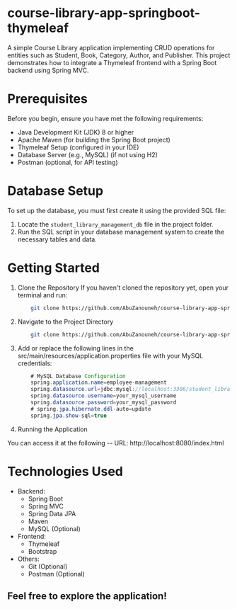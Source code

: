 # course-library-app-springboot-thymeleaf
A simple Course Library application implementing CRUD operations for entities such as Student, Book, Category, Author, and Publisher. This project demonstrates how to integrate a Thymeleaf frontend with a Spring Boot backend using Spring MVC.

# Prerequisites
Before you begin, ensure you have met the following requirements:

* Java Development Kit (JDK) 8 or higher
* Apache Maven (for building the Spring Boot project)
* Thymeleaf Setup (configured in your IDE)
* Database Server (e.g., MySQL) (if not using H2)
* Postman (optional, for API testing)

# Database Setup
To set up the database, you must first create it using the provided SQL file:

1. Locate the `student_library_management_db` file in the project folder.
2. Run the SQL script in your database management system to create the necessary tables and data.

# Getting Started

1. Clone the Repository
   If you haven't cloned the repository yet, open your terminal and run:
   
   ``` bash
       git clone https://github.com/AbuZanouneh/course-library-app-springboot-thymeleaf.git


2. Navigate to the Project Directory

   ``` bash
       git clone https://github.com/AbuZanouneh/course-library-app-springboot-thymeleaf.git
   
3. Add or replace the following lines in the src/main/resources/application.properties file with your MySQL credentials:

    ``` java
        # MySQL Database Configuration
        spring.application.name=employee-management
        spring.datasource.url=jdbc:mysql://localhost:3306/student_library_management_db?useSSL=false&serverTimezone=UTC
        spring.datasource.username=your_mysql_username
        spring.datasource.password=your_mysql_password
        # spring.jpa.hibernate.ddl-auto=update
        spring.jpa.show-sql=true

4. Running the Application
   
You can access it at the following -- URL: http://localhost:8080/index.html

# Technologies Used
  * Backend:
     * Spring Boot
     * Spring MVC
     * Spring Data JPA
     * Maven
     * MySQL (Optional)
  * Frontend:
     * Thymeleaf
     * Bootstrap 
  * Others:
     * Git (Optional)
     * Postman (Optional)

## Feel free to explore the application!
